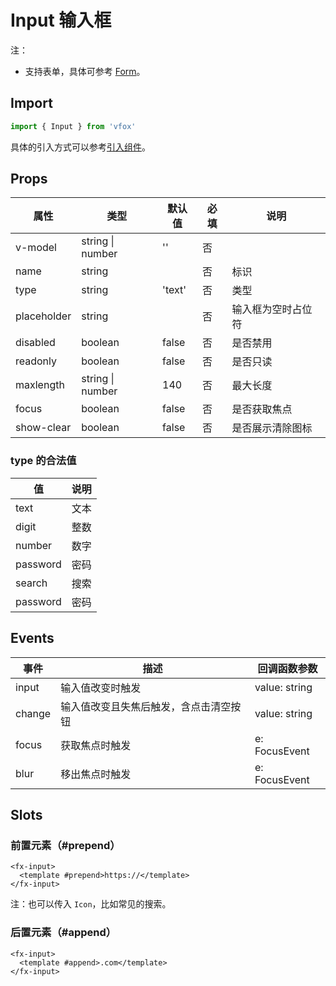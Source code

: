 # Input 输入框

注：

- 支持表单，具体可参考 [Form](./Form.md)。

## Import

```JavaScript
import { Input } from 'vfox'
```

具体的引入方式可以参考[引入组件](../guide/import.md)。

## Props

| 属性        | 类型             | 默认值 | 必填 | 说明               |
| ----------- | ---------------- | ------ | ---- | ------------------ |
| v-model     | string \| number | ''     | 否   |
| name        | string           |        | 否   | 标识               |
| type        | string           | 'text' | 否   | 类型               |
| placeholder | string           |        | 否   | 输入框为空时占位符 |
| disabled    | boolean          | false  | 否   | 是否禁用           |
| readonly    | boolean          | false  | 否   | 是否只读           |
| maxlength   | string \| number | 140    | 否   | 最大长度           |
| focus       | boolean          | false  | 否   | 是否获取焦点       |
| show-clear  | boolean          | false  | 否   | 是否展示清除图标   |

### type 的合法值

| 值       | 说明 |
| -------- | ---- |
| text     | 文本 |
| digit    | 整数 |
| number   | 数字 |
| password | 密码 |
| search   | 搜索 |
| password | 密码 |

## Events

| 事件   | 描述                                   | 回调函数参数  |
| ------ | -------------------------------------- | ------------- |
| input  | 输入值改变时触发                       | value: string |
| change | 输入值改变且失焦后触发，含点击清空按钮 | value: string |
| focus  | 获取焦点时触发                         | e: FocusEvent |
| blur   | 移出焦点时触发                         | e: FocusEvent |

## Slots

### 前置元素（#prepend）

```Vue
<fx-input>
  <template #prepend>https://</template>
</fx-input>
```

注：也可以传入 `Icon`，比如常见的搜索。

### 后置元素（#append）

```Vue
<fx-input>
  <template #append>.com</template>
</fx-input>
```
